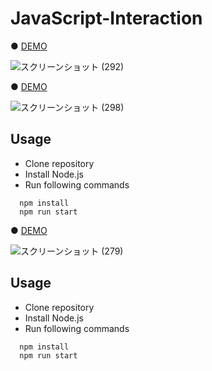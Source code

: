 # JavaScript-Interaction


● <a href="https://hisamikurita.github.io/JavaScript-Interaction/image-grallery/">DEMO</a>

![スクリーンショット (292)](https://user-images.githubusercontent.com/47776346/83260766-4d0d5400-a1f5-11ea-9c9b-4109a0bc4e90.png)

● <a href="https://hisamikurita.github.io/JavaScript-Interaction/mouse-over/dist/">DEMO</a>

![スクリーンショット (298)](https://user-images.githubusercontent.com/47776346/83352466-80331d00-a386-11ea-93ed-80365a95003f.png)

## Usage
* Clone repository<br>
* Install Node.js<br>
* Run following commands<br>
```
  npm install  
  npm run start  
```

● <a href="https://hisamikurita.github.io/JavaScript-Interaction/mouse-randomwalk/dist/">DEMO</a>

![スクリーンショット (279)](https://user-images.githubusercontent.com/47776346/82793760-68522980-9eac-11ea-82ce-9a9bd608d6a2.png)

## Usage
* Clone repository<br>
* Install Node.js<br>
* Run following commands<br>
```
  npm install  
  npm run start  
```
